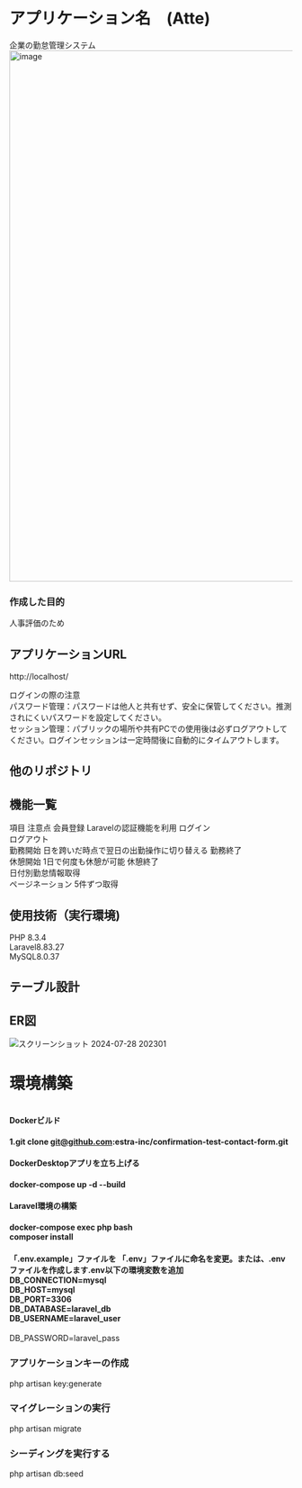 # アプリケーション名　(Atte)  
 企業の勤怠管理システム
<img width="944" alt="image" src="https://github.com/user-attachments/assets/0d673d17-1af9-4241-8b10-5deb3ea9f886">

 ### 作成した目的<br>
 人事評価のため

## アプリケーションURL<br>
http://localhost/

ログインの際の注意<br>
パスワード管理：パスワードは他人と共有せず、安全に保管してください。推測されにくいパスワードを設定してください。 <br>セッション管理：パブリックの場所や共有PCでの使用後は必ずログアウトしてください。ログインセッションは一定時間後に自動的にタイムアウトします。

## 他のリポジトリ

## 機能一覧 <br>
項目      	注意点
会員登録	   Laravelの認証機能を利用
ログイン	
ログアウト	
勤務開始	   日を跨いだ時点で翌日の出勤操作に切り替える
勤務終了	
休憩開始   	1日で何度も休憩が可能
休憩終了	
日付別勤怠情報取得	
ページネーション	5件ずつ取得

## 使用技術（実行環境)<br>
PHP 8.3.4<br>Laravel8.83.27<br>MySQL8.0.37

## テーブル設計

## ER図
![スクリーンショット 2024-07-28 202301](https://github.com/user-attachments/assets/bf082e8f-cbcb-45ff-94c4-7a4020644450)

# 環境構築
#### <br>Dockerビルド

#### 1.git clone git@github.com:estra-inc/confirmation-test-contact-form.git<br>
#### DockerDesktopアプリを立ち上げる<br>
#### docker-compose up -d --build

#### Laravel環境の構築<br>

#### docker-compose exec php bash<br>composer install<br>

#### 「.env.example」ファイルを 「.env」ファイルに命名を変更。または、.envファイルを作成します.env以下の環境変数を追加<br>DB_CONNECTION=mysql<br>DB_HOST=mysql<br>DB_PORT=3306<br>DB_DATABASE=laravel_db<br>DB_USERNAME=laravel_user<br>
DB_PASSWORD=laravel_pass<br>

### アプリケーションキーの作成<br>
php artisan key:generate<br>

### マイグレーションの実行<br>
php artisan migrate<br>

### シーディングを実行する<br>
php artisan db:seed





